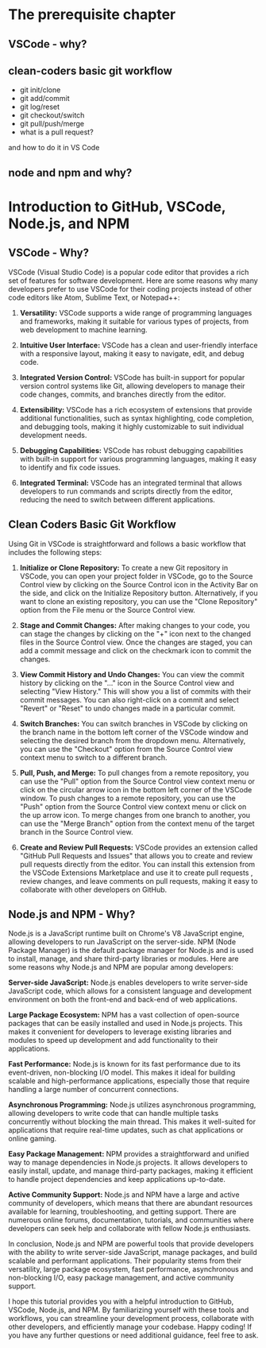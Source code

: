 # The prerequisite chapter


## VSCode - why?

## clean-coders basic git workflow

* git init/clone
* git add/commit
* git log/reset
* git checkout/switch
* git pull/push/merge
* what is a pull request?

and how to do it in VS Code

## node and npm and why?


# Introduction to GitHub, VSCode, Node.js, and NPM

## VSCode - Why? 

VSCode (Visual Studio Code) is a popular code editor that provides a rich set of features for software development. Here are some reasons why many developers prefer to use VSCode for their coding projects instead of other code editors like Atom, Sublime Text, or Notepad++:

1. **Versatility:** VSCode supports a wide range of programming languages and frameworks, making it suitable for various types of projects, from web development to machine learning.

2. **Intuitive User Interface:** VSCode has a clean and user-friendly interface with a responsive layout, making it easy to navigate, edit, and debug code.

3. **Integrated Version Control:** VSCode has built-in support for popular version control systems like Git, allowing developers to manage their code changes, commits, and branches directly from the editor.

4. **Extensibility:** VSCode has a rich ecosystem of extensions that provide additional functionalities, such as syntax highlighting, code completion, and debugging tools, making it highly customizable to suit individual development needs.

5. **Debugging Capabilities:** VSCode has robust debugging capabilities with built-in support for various programming languages, making it easy to identify and fix code issues.

6. **Integrated Terminal:** VSCode has an integrated terminal that allows developers to run commands and scripts directly from the editor, reducing the need to switch between different applications.

## Clean Coders Basic Git Workflow

Using Git in VSCode is straightforward and follows a basic workflow that includes the following steps:

1. **Initialize or Clone Repository:** To create a new Git repository in VSCode, you can open your project folder in VSCode, go to the Source Control view by clicking on the Source Control icon in the Activity Bar on the side, and click on the Initialize Repository button. Alternatively, if you want to clone an existing repository, you can use the "Clone Repository" option from the File menu or the Source Control view.

2. **Stage and Commit Changes:** After making changes to your code, you can stage the changes by clicking on the "+" icon next to the changed files in the Source Control view. Once the changes are staged, you can add a commit message and click on the checkmark icon to commit the changes.

3. **View Commit History and Undo Changes:** You can view the commit history by clicking on the "..." icon in the Source Control view and selecting "View History." This will show you a list of commits with their commit messages. You can also right-click on a commit and select "Revert" or "Reset" to undo changes made in a particular commit.

4. **Switch Branches:** You can switch branches in VSCode by clicking on the branch name in the bottom left corner of the VSCode window and selecting the desired branch from the dropdown menu. Alternatively, you can use the "Checkout" option from the Source Control view context menu to switch to a different branch.

5. **Pull, Push, and Merge:** To pull changes from a remote repository, you can use the "Pull" option from the Source Control view context menu or click on the circular arrow icon in the bottom left corner of the VSCode window. To push changes to a remote repository, you can use the "Push" option from the Source Control view context menu or click on the up arrow icon. To merge changes from one branch to another, you can use the "Merge Branch" option from the context menu of the target branch in the Source Control view.

6. **Create and Review Pull Requests:** VSCode provides an extension called "GitHub Pull Requests and Issues" that allows you to create and review pull requests directly from the editor. You can install this extension from the VSCode Extensions Marketplace and use it to create pull requests , review changes, and leave comments on pull requests, making it easy to collaborate with other developers on GitHub.

## Node.js and NPM - Why?

Node.js is a JavaScript runtime built on Chrome's V8 JavaScript engine, allowing developers to run JavaScript on the server-side. NPM (Node Package Manager) is the default package manager for Node.js and is used to install, manage, and share third-party libraries or modules. Here are some reasons why Node.js and NPM are popular among developers:

**Server-side JavaScript:** Node.js enables developers to write server-side JavaScript code, which allows for a consistent language and development environment on both the front-end and back-end of web applications.

**Large Package Ecosystem:** NPM has a vast collection of open-source packages that can be easily installed and used in Node.js projects. This makes it convenient for developers to leverage existing libraries and modules to speed up development and add functionality to their applications.

**Fast Performance:** Node.js is known for its fast performance due to its event-driven, non-blocking I/O model. This makes it ideal for building scalable and high-performance applications, especially those that require handling a large number of concurrent connections.

**Asynchronous Programming:** Node.js utilizes asynchronous programming, allowing developers to write code that can handle multiple tasks concurrently without blocking the main thread. This makes it well-suited for applications that require real-time updates, such as chat applications or online gaming.

**Easy Package Management:** NPM provides a straightforward and unified way to manage dependencies in Node.js projects. It allows developers to easily install, update, and manage third-party packages, making it efficient to handle project dependencies and keep applications up-to-date.

**Active Community Support:** Node.js and NPM have a large and active community of developers, which means that there are abundant resources available for learning, troubleshooting, and getting support. There are numerous online forums, documentation, tutorials, and communities where developers can seek help and collaborate with fellow Node.js enthusiasts.

In conclusion, Node.js and NPM are powerful tools that provide developers with the ability to write server-side JavaScript, manage packages, and build scalable and performant applications. Their popularity stems from their versatility, large package ecosystem, fast performance, asynchronous and non-blocking I/O, easy package management, and active community support.

I hope this tutorial provides you with a helpful introduction to GitHub, VSCode, Node.js, and NPM. By familiarizing yourself with these tools and workflows, you can streamline your development process, collaborate with other developers, and efficiently manage your codebase. Happy coding! If you have any further questions or need additional guidance, feel free to ask.
